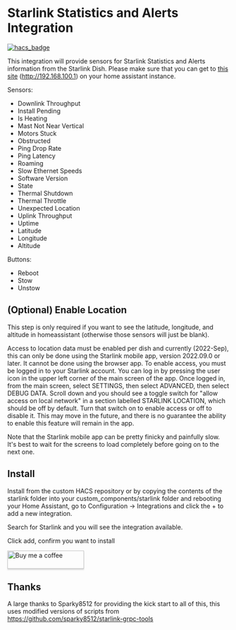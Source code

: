 # Starlink Statistics and Alerts Integration

[![hacs_badge](https://img.shields.io/badge/HACS-Custom-41BDF5.svg?style=for-the-badge)](https://github.com/hacs/integration)

This integration will provide sensors for Starlink Statistics and Alerts information from the Starlink Dish.
Please make sure that you can get to <a target="_blank" href="http://192.168.100.1/">this site<a> (http://192.168.100.1) on your home assistant instance.

Sensors:
- Downlink Throughput
- Install Pending
- Is Heating
- Mast Not Near Vertical
- Motors Stuck
- Obstructed
- Ping Drop Rate
- Ping Latency
- Roaming
- Slow Ethernet Speeds
- Software Version
- State
- Thermal Shutdown
- Thermal Throttle
- Unexpected Location
- Uplink Throughput
- Uptime
- Latitude
- Longitude
- Altitude

Buttons:
- Reboot
- Stow
- Unstow


## (Optional) Enable Location

This step is only required if you want to see the latitude, longitude, and altitude in homeassistant (otherwise those sensors will just be blank).

Access to location data must be enabled per dish and currently (2022-Sep), this can only be done using the Starlink mobile app, version 2022.09.0 or later. It cannot be done using the browser app. To enable access, you must be logged in to your Starlink account. You can log in by pressing the user icon in the upper left corner of the main screen of the app. Once logged in, from the main screen, select SETTINGS, then select ADVANCED, then select DEBUG DATA. Scroll down and you should see a toggle switch for "allow access on local network" in a section labelled STARLINK LOCATION, which should be off by default. Turn that switch on to enable access or off to disable it. This may move in the future, and there is no guarantee the ability to enable this feature will remain in the app.

Note that the Starlink mobile app can be pretty finicky and painfully slow. It's best to wait for the screens to load completely before going on to the next one.

## Install

Install from the custom HACS repository or by copying the contents of the starlink folder into your custom_components/starlink folder and rebooting your Home Assistant, go to Configuration -> Integrations and click the + to add a new integration.

Search for Starlink and you will see the integration available.

Click add, confirm you want to install

<a target="_blank" href="https://www.buymeacoffee.com/archerne"><img src="https://www.buymeacoffee.com/assets/img/custom_images/orange_img.png" alt="Buy me a coffee" style="height: 41px !important;width: 174px !important;box-shadow: 0px 3px 2px 0px rgba(190, 190, 190, 0.5) !important;-webkit-box-shadow: 0px 3px 2px 0px rgba(190, 190, 190, 0.5) !important;"></a>

## Thanks
A large thanks to Sparky8512 for providing the kick start to all of this, this uses modified versions of scripts from https://github.com/sparky8512/starlink-grpc-tools
